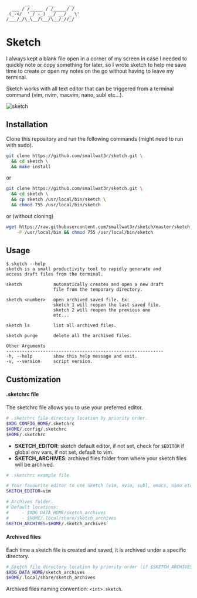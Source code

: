 ```
       __       __      __
  ___ / /_____ / /_____/ /
 (_-</  '_/ -_) __/ __/ _ \'
/___/_/\_\__/\__/\__/_//_/
```

# Sketch

I always kept a blank file open in a corner of my screen in case I needed to quickly note or copy something for later, so I wrote sketch to help me save time to create or open my notes on the go without having to leave my terminal.

Sketch works with all text editor that can be triggered from a terminal command (vim, nvim, macvim, nano, subl etc...).

![sketch](https://i.imgur.com/uHwSDXJ.gif)  

## Installation
Clone this repository and run the following commands (might need to run with sudo).  

```sh
git clone https://github.com/smallwat3r/sketch.git \
  && cd sketch \
  && make install
```

or  
```sh
git clone https://github.com/smallwat3r/sketch.git \
  && cd sketch \
  && cp sketch /usr/local/bin/sketch \
  && chmod 755 /usr/local/bin/sketch
```

or (without cloning)  
```sh
wget https://raw.githubusercontent.com/smallwat3r/sketch/master/sketch \
    -P /usr/local/bin && chmod 755 /usr/local/bin/sketch
```

## Usage

```console
$ sketch --help
sketch is a small productivity tool to rapidly generate and
access draft files from the terminal.

sketch            automatically creates and open a new draft
                  file from the temporary directory.

sketch <number>   open archived saved file. Ex:
                  sketch 1 will reopen the last saved file.
                  sketch 2 will reopen the previous one
                  etc...

sketch ls         list all archived files.

sketch purge      delete all the archived files.

Other Arguments
------------------------------------------------------------
-h, --help        show this help message and exit.
-v, --version     script version.
```

## Customization

#### .sketchrc file

The sketchrc file allows you to use your preferred editor.  

```sh
# .sketchrc file directory location by priority order.
$XDG_CONFIG_HOME/.sketchrc
$HOME/.config/.sketchrc
$HOME/.sketchrc
```

* **SKETCH_EDITOR**: sketch default editor, if not set, check for `$EDITOR` if global env vars, if not set, default to vim.
* **SKETCH_ARCHIVES**: archived files folder from where your sketch files will be archived. 

```sh
# .sketchrc example file.

# Your favourite editor to use Sketch (vim, nvim, subl, emacs, nano etc)
SKETCH_EDITOR=vim

# Archives folder.
# Default locations:
#     - $XDG_DATA_HOME/sketch_archives
#     - $HOME/.local/share/sketch_archives 
SKETCH_ARCHIVES=$HOME/.sketch_archives 
```

#### Archived files

Each time a sketch file is created and saved, it is archived under a specific directory.
```sh
# Sketch file directory location by priority order (if $SKETCH_ARCHIVES not set).
$XDG_DATA_HOME/sketch_archives
$HOME/.local/share/sketch_archives 
```
Archived files naming convention: `<int>.sketch`.  

